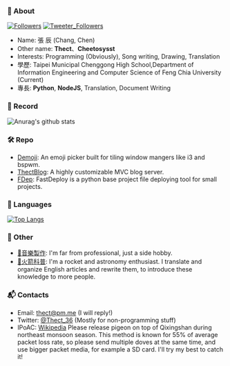 ### 🤔 About
[![Followers](https://img.shields.io/github/followers/cheetosysst?style=flat-square)](https://shields.io)
[![Tweeter_Followers](https://img.shields.io/twitter/follow/Thect_36?style=flat-square)]()
- Name: 張 辰 (Chang, Chen)
- Other name: **Thect**、**Cheetosysst**
- Interests: Programming (Obviously), Song writing, Drawing, Translation
- 學歷: Taipei Municipal Chenggong High School,Department of Information Engineering and Computer Science of Feng Chia University (Current)
- 專長: **Python**, **NodeJS**, Translation, Document Writing

### 🔗 Record
![Anurag's github stats](https://github-readme-stats.vercel.app/api?username=cheetosysst&show_icons=true&theme=dracula&count_private=true)  

### 🛠 Repo
- [Demoji](https://github.com/cheetosysst/demoji): An emoji picker built for tiling window mangers like i3 and bspwm.
- [ThectBlog](https://github.com/cheetosysst/ThectBlog): A highly customizable MVC blog server.
- [FDep](https://github.com/cheetosysst/FDep): FastDeploy is a python base project file deploying tool for small projects.

### 🔨 Languages
[![Top Langs](https://github-readme-stats.vercel.app/api/top-langs/?username=cheetosysst)](https://github.com/anuraghazra/github-readme-stats)

### 🎨 Other
- [🎵音樂製作](https://www.youtube.com/thect): I'm far from professional, just a side hobby.
- [🚀火箭科普](https://hackmd.io/@Thect): I'm a rocket and astronomy enthusiast. I translate and organize English articles and rewrite them, to introduce these knowledge to more people.

### 📬 Contacts
- Email: [thect@pm.me](mailto:thect@pm.me) (I will reply!)
- Twitter: [@Thect_36](https://twitter.com/Thect_36) (Mostly for non-programming stuff)
- IPoAC: [Wikipedia](https://zh.wikipedia.org/wiki/%E4%BB%A5%E9%B8%9F%E7%B1%BB%E4%B8%BA%E8%BD%BD%E4%BD%93%E7%9A%84%E7%BD%91%E9%99%85%E5%8D%8F%E8%AE%AE) Please release pigeon on top of Qixingshan during northeast monsoon season. This method is known for 55% of average packet loss rate, so please send multiple doves at the same time, and use bigger packet media, for example a SD card. I'll try my best to catch it!

